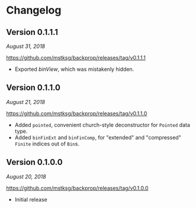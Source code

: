 # Changelog

Version 0.1.1.1
---------------

*August 31, 2018*

<https://github.com/mstksg/backprop/releases/tag/v0.1.1.1>

*   Exported *binView*, which was mistakenly hidden.

Version 0.1.1.0
---------------

*August 21, 2018*

<https://github.com/mstksg/backprop/releases/tag/v0.1.1.0>

*   Added `pointed`, convenient church-style deconstructor for `Pointed` data
    type.
*   Added `binFinExt` and `binFinComp`, for "extended" and "compressed"
    `Finite` indices out of `Bin`s.

Version 0.1.0.0
---------------

*August 20, 2018*

<https://github.com/mstksg/backprop/releases/tag/v0.1.0.0>

*   Initial release

